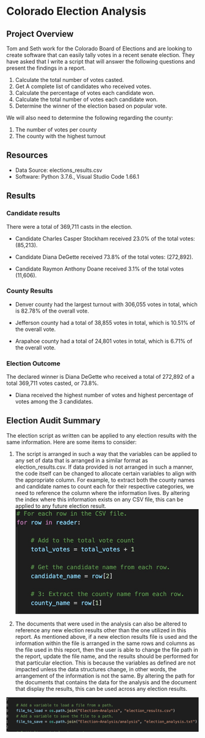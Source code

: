 # Colorado Election Analysis

## Project Overview

Tom and Seth work for the Colorado Board of Elections and are looking to create software that can easily tally votes in a recent senate election.  They have asked that I write a script that will answer the following questions and present the findings in a report.

1. Calculate the total number of votes casted.
2. Get A complete list of candidates who received votes.
3. Calculate the percentage of votes each candidate won.
4. Calculate the total number of votes each candidate won.
5. Determine the winner of the election based on popular vote.

We will also need to determine the following regarding the county:
1. The number of votes per county
2. The county with the highest turnout

## Resources

- Data Source: elections_results.csv
- Software: Python 3.7.6., Visual Studio Code 1.66.1

## Results

### Candidate results

There were a total of 369,711 casts in the election.

 - Candidate Charles Casper Stockham received 23.0% of the total votes: (85,213).

 - Candidate Diana DeGette received 73.8% of the total votes: (272,892).

 - Candidate Raymon Anthony Doane received 3.1% of the total votes (11,606).

### County Results
 - Denver county had the largest turnout with 306,055 votes in total, which is 82.78% of the overall vote. 
 
 - Jefferson county had a total of 38,855 votes in total, which is 10.51% of the overall vote.
 
 - Arapahoe county had a total of 24,801 votes in total, which is 6.71% of the overall vote.

### Election Outcome

The declared winner is Diana DeGette who received a total of 272,892 of a total 369,711 votes casted, or 73.8%.
- Diana received the highest number of votes and highest percentage of votes among the 3 candidates.


## Election Audit Summary

The election script as written can be applied to any election results with the same information.  Here are some items to consider:
 1. The script is arranged in such a way that the variables can be applied to any set of data that is arranged in a similar format as election_results.csv.  If data provided is not arranged in such a manner, the code itself can be changed to allocate certain variables to align with the appropriate column.  For example, to extract both the county names and candidate names to count each for their respective categories, we need to reference the column where the information lives. By altering the index where this information exists on any CSV file, this can be applied to any future election result.
![column index](columnindex.png)

 2. The documents that were used in the analysis can also be altered to reference any new election results other than the one utilized in this report.  As mentioned above, if a new election results file is used and the information within the file is arranged in the same rows and columns as the file used in this report, then the user is able to change the file path in the report, update the file name, and the results should be performed for that particular election.  This is because the variables as defined are not impacted unless the data structures change, in other words, the arrangement of the information is not the same.  By altering the path for the documents that contains the data for the analysis and the document that display the results, this can be used across any election results.

![filepath](filepath.png)

 
